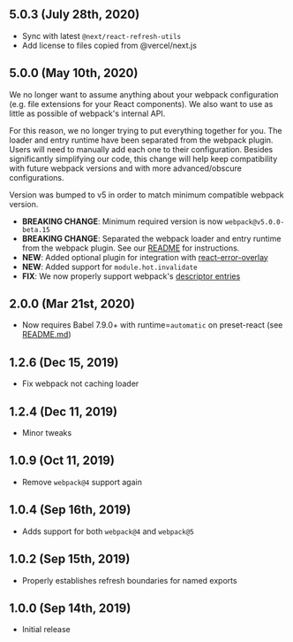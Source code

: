## 5.0.3 (July 28th, 2020)

- Sync with latest `@next/react-refresh-utils`
- Add license to files copied from @vercel/next.js

## 5.0.0 (May 10th, 2020)

We no longer want to assume anything about your webpack configuration (e.g. file extensions for your React components). We also want to use as little as possible of webpack's internal API.

For this reason, we no longer trying to put everything together for you. The loader and entry runtime have been separated from the webpack plugin. Users will need to manually add each one to their configuration. Besides significantly simplifying our code, this change will help keep compatibility with future webpack versions and with more advanced/obscure configurations.

Version was bumped to v5 in order to match minimum compatible webpack version.

- **BREAKING CHANGE**: Minimum required version is now `webpack@v5.0.0-beta.15`
- **BREAKING CHANGE**: Separated the webpack loader and entry runtime from the webpack plugin. See our [README](./README.md) for instructions.
- **NEW**: Added optional plugin for integration with [react-error-overlay](https://github.com/facebook/create-react-app/tree/master/packages/react-error-overlay)
- **NEW**: Added support for `module.hot.invalidate`
- **FIX**: We now properly support webpack's [descriptor entries](https://webpack.js.org/configuration/entry-context/#entry-descriptor)

## 2.0.0 (Mar 21st, 2020)

- Now requires Babel 7.9.0+ with runtime=`automatic` on preset-react (see [README.md](./README.md))

## 1.2.6 (Dec 15, 2019)

- Fix webpack not caching loader

## 1.2.4 (Dec 11, 2019)

- Minor tweaks

## 1.0.9 (Oct 11, 2019)

- Remove `webpack@4` support again

## 1.0.4 (Sep 16th, 2019)

- Adds support for both `webpack@4` and `webpack@5`

## 1.0.2 (Sep 15th, 2019)

- Properly establishes refresh boundaries for named exports

## 1.0.0 (Sep 14th, 2019)

- Initial release
